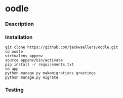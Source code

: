 # oodle


### Description


### Installation
```
git clone https://github.com/jackwsellers/oodle.git
cd oodle
virtualenv appenv
source appenv/bin/activate
pip install -r requirements.txt
cd app
python manage.py makemigrations greetings
python manage.py migrate
```


### Testing